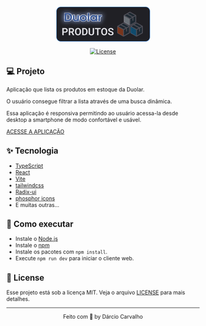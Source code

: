 <p align="center">
  <img alt="Duolar Estoque" src=".github/logo.png" />
</p>

<p align="center">
  <a href="LICENSE"><img  src="https://img.shields.io/static/v1?label=License&message=MIT&color=F7DD43&labelColor=202024" alt="License"></a>
</p>

## 💻 Projeto

Aplicação que lista os produtos em estoque da Duolar. 

O usuário consegue filtrar a lista através de uma busca dinâmica.

Essa aplicação é responsiva permitindo ao usuário acessa-la desde desktop a smartphone de modo confortável e usável.

[ACESSE A APLICAÇÃO](https://darciocarvalho.github.io/duolar-estoque/)

## ✨ Tecnologia

- [TypeScript](https://www.typescriptlang.org/)
- [React](https://reactjs.org/)
- [Vite](https://vitejs.dev/)
- [tailwindcss](https://tailwindcss.com/)
- [Radix-ui](https://www.radix-ui.com/)
- [phosphor icons](https://phosphoricons.com/)
- E muitas outras…

## 🚀 Como executar

- Instale o [Node.js](https://nodejs.dev/)
- Instale o [npm](https://www.npmjs.com/package/npm)
- Instale os pacotes com `npm install`.
- Execute `npm run dev` para iniciar o cliente web.


## 📝 License

Esse projeto está sob a licença MIT. Veja o arquivo [LICENSE](LICENSE) para mais detalhes.

---

<p align="center">
  Feito com 💙 by Dárcio Carvalho
</p>

